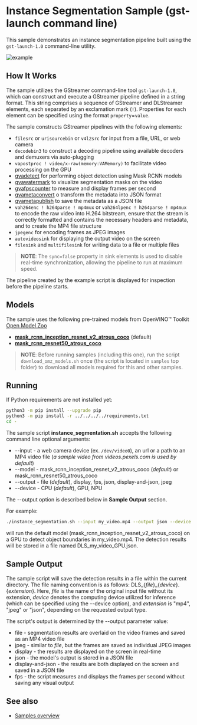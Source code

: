 # Instance Segmentation Sample (gst-launch command line)

This sample demonstrates an instance segmentation pipeline built using the `gst-launch-1.0` command-line utility.

![example](./street.jpeg)

## How It Works
The sample utilizes the GStreamer command-line tool `gst-launch-1.0`, which can construct and execute a GStreamer pipeline defined in a string format. This string comprises a sequence of GStreamer and DLStreamer elements, each separated by an exclamation mark (`!`). Properties for each element can be specified using the format `property`=`value`.


The sample constructs GStreamer pipelines with the following elements:
* `filesrc` or `urisourcebin` or `v4l2src` for input from a file, URL, or web camera
* `decodebin3` to construct a decoding pipeline using available decoders and demuxers via auto-plugging
* `vapostproc ! video/x-raw(memory:VAMemory)` to facilitate video processing on the GPU
* [gvadetect](../../../../docs/source/elements/gvadetect.md) for performing object detection using Mask RCNN models
* [gvawatermark](../../../../docs/source/elements/gvawatermark.md) to visualize segmentation masks on the video
* [gvafpscounter](../../../../docs/source/elements/gvafpscounter.md) to measure and display frames per second
* [gvametaconvert](../../../../docs/source/elements/gvametaconvert.md) o transform the metadata into JSON format
* [gvametapublish](../../../../docs/source/elements/gvametapublish.md) to save the metadata as a JSON file
* `vah264enc ! h264parse ! mp4mux` or `vah264lpenc ! h264parse ! mp4mux` to encode the raw video into H.264 bitstream, ensure that the stream is correctly formatted and contains the necessary headers and metadata, and to create the MP4 file structure
* `jpegenc` for encoding frames as JPEG images
* `autovideosink` for displaying the output video on the screen
* `filesink` and `multifilesink` for writing data to a file or multiple files
> **NOTE**: The `sync=false` property in sink elements is used to disable real-time synchronization, allowing the pipeline to run at maximum speed.

The pipeline created by the example script is displayed for inspection before the pipeline starts.

## Models

The sample uses the following pre-trained models from OpenVINO™ Toolkit [Open Model Zoo](https://github.com/openvinotoolkit/open_model_zoo)
*   [__mask_rcnn_inception_resnet_v2_atrous_coco__](https://github.com/openvinotoolkit/open_model_zoo/tree/master/models/public/mask_rcnn_inception_resnet_v2_atrous_coco) (default)
*   [__mask_rcnn_resnet50_atrous_coco__](https://github.com/openvinotoolkit/open_model_zoo/tree/master/models/public/mask_rcnn_resnet50_atrous_coco)


> **NOTE**: Before running samples (including this one), run the script `download_omz_models.sh` once (the script is located in `samples` top folder) to download all models required for this and other samples.



## Running

If Python requirements are not installed yet:

```sh
python3 -m pip install --upgrade pip
python3 -m pip install -r ../../../../requirements.txt
cd -
```
The sample script __instance_segmentation.sh__ accepts the following command line optional arguments:
* --input - a web camera device (ex. `/dev/video0`), an url or a path to an MP4 video file (*a sample video from videos.pexels.com is used by default*)
* --model - mask_rcnn_inception_resnet_v2_atrous_coco (*default*) or  mask_rcnn_resnet50_atrous_coco
* --output - file (*default*), display, fps, json, display-and-json, jpeg
* --device - CPU (*default*), GPU, NPU

The --output option is described below in __Sample Output__ section.

For example:

```sh
./instance_segmentation.sh --input my_video.mp4 --output json --device GPU
```

will run the default model (mask_rcnn_inception_resnet_v2_atrous_coco) on a GPU to detect object boundaries in my_video.mp4. The detection results will be stored in a file named DLS_my_video_GPU.json.


## Sample Output

The sample script will save the detection results in a file within the current directory. The file naming convention is as follows:  DLS_{*file*}_{*device*}.{*extension*}. Here, *file* is the name of the original input file without its extension, *device* denotes the computing device utilized for inference (which can be specified using the --device option), and *extension* is "mp4", "jpeg" or "json", depending on the requested output type.


The script's output is determined by the --output parameter value:

* file - segmentation results are overlaid on the video frames and saved as an MP4 video file
* jpeg - similar to *file*, but the frames are saved as individual JPEG images
* display - the results are displayed on the screen in real-time
* json - the model's output is stored in a JSON file
* display-and-json - the results are both displayed on the screen and saved in a JSON file
* fps - the script measures and displays the frames per second without saving any visual output

## See also
* [Samples overview](../../README.md)